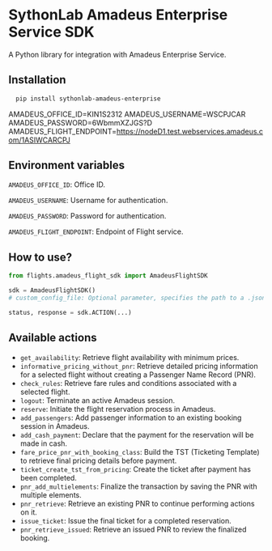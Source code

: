 # SythonLab Amadeus Enterprise Service SDK

A Python library for integration with Amadeus Enterprise Service.

## Installation

```bash
  pip install sythonlab-amadeus-enterprise
```

AMADEUS_OFFICE_ID=KIN1S2312
AMADEUS_USERNAME=WSCPJCAR
AMADEUS_PASSWORD=6WbmmXZJGS?D
AMADEUS_FLIGHT_ENDPOINT=https://nodeD1.test.webservices.amadeus.com/1ASIWCARCPJ

## Environment variables

```AMADEUS_OFFICE_ID```: Office ID.

```AMADEUS_USERNAME```: Username for authentication.

```AMADEUS_PASSWORD```: Password for authentication.

```AMADEUS_FLIGHT_ENDPOINT```: Endpoint of Flight service.

## How to use?

```python
from flights.amadeus_flight_sdk import AmadeusFlightSDK

sdk = AmadeusFlightSDK()
# custom_config_file: Optional parameter, specifies the path to a .json file to save the configuration.

status, response = sdk.ACTION(...)
```

## Available actions

- ```get_availability```: Retrieve flight availability with minimum prices.
- ```informative_pricing_without_pnr```: Retrieve detailed pricing information for a selected flight without creating a
  Passenger Name Record (PNR).
- ```check_rules```: Retrieve fare rules and conditions associated with a selected flight.
- ```logout```: Terminate an active Amadeus session.
- ```reserve```: Initiate the flight reservation process in Amadeus.
- ```add_passengers```: Add passenger information to an existing booking session in Amadeus.
- ```add_cash_payment```: Declare that the payment for the reservation will be made in cash.
- ```fare_price_pnr_with_booking_class```: Build the TST (Ticketing Template) to retrieve final pricing details
  before payment.
- ```ticket_create_tst_from_pricing```: Create the ticket after payment has been completed.
- ```pnr_add_multielements```: Finalize the transaction by saving the PNR with multiple elements.
- ```pnr_retrieve```: Retrieve an existing PNR to continue performing actions on it.
- ```issue_ticket```: Issue the final ticket for a completed reservation.
- ```pnr_retrieve_issued```: Retrieve an issued PNR to review the finalized booking.